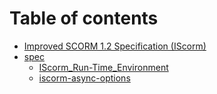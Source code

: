 # Table of contents

* [Improved SCORM 1.2 Specification (IScorm)](README.md)
* [spec](spec/README.md)
  * [IScorm\_Run-Time\_Environment](spec/IScorm\_Run-Time\_Environment.md)
  * [iscorm-async-options](spec/iscorm-async-options.md)
